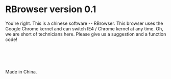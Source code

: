 # RBrowser version 0.1
You're right. This is a chinese software -- RBrowser. This browser uses the Google Chrome kernel and can switch IE4 / Chrome kernel at any time. Oh, we are short of technicians here. Please give us a suggestion and a function code!
<br><br><br><br><br><br>
Made in China.
